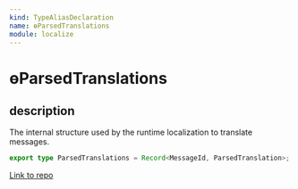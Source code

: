 ```yaml
---
kind: TypeAliasDeclaration
name: ɵParsedTranslations
module: localize
---
```


# ɵParsedTranslations

## description

The internal structure used by the runtime localization to translate messages.

```ts
export type ParsedTranslations = Record<MessageId, ParsedTranslation>;
```

[Link to repo](https://github.com/timdeschryver/angular/blob/master/packages/localize/src/utils/src/translations.ts#L23-L23)
